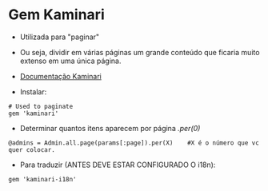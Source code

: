 # Gem Kaminari

+ Utilizada para "paginar"

+ Ou seja, dividir em várias páginas um grande conteúdo que ficaria muito extenso em uma única página.

+ [Documentação Kaminari](https://github.com/kaminari/kaminari)

+ Instalar:
~~~
# Used to paginate
gem 'kaminari'
~~~

+ Determinar quantos itens aparecem por página *.per(0)*
~~~
@admins = Admin.all.page(params[:page]).per(X)    #X é o número que vc quer colocar.
~~~

+ Para traduzir (ANTES DEVE ESTAR CONFIGURADO O i18n):
~~~
gem 'kaminari-i18n'
~~~



